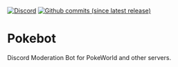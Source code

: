 [![Discord](https://img.shields.io/discord/416629239211884555.svg?colorB=7289DA&label=discord)](https://discord.gg/ecZPbNc)
[![Github commits (since latest release)](https://img.shields.io/github/commits-since/PokeWorld/PokeBot/latest.svg)]()

# Pokebot

Discord Moderation Bot for PokeWorld and other servers.
